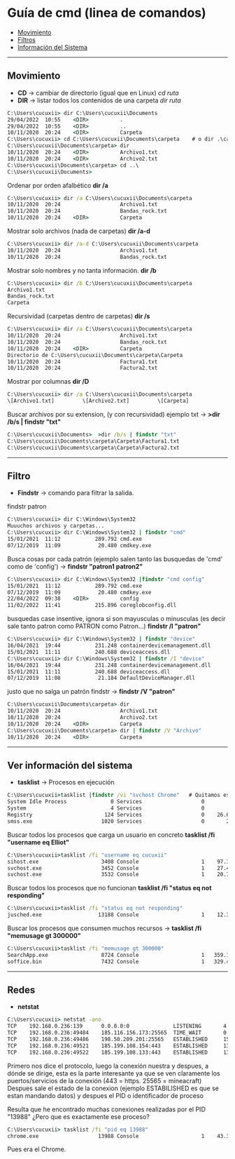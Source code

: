 # Guía de cmd (linea de comandos)
 - [Movimiento](#movimiento)
 - [Filtros](#filtro)
 - [Información del Sistema](#ver-informacion-del-sistema)
---------------------------------------------------------------------------

## Movimiento

-  **CD** -> cambiar de directorio (igual que en Linux)  *cd ruta*
-  **DIR** -> listar todos los contenidos de una carpeta *dir ruta*
```cmd
C:\Users\cucuxii> dir C:\Users\cucuxii\Documents
29/04/2022  10:55    <DIR>          .
29/04/2022  10:55    <DIR>          ..
10/11/2020  20:24    <DIR>          Carpeta
C:\Users\cucuxii> cd C:\Users\cucuxii\Documents\carpeta    # o dir .\carpeta (ruta relativa)
C:\Users\cucuxii\Documents\carpeta> dir 
10/11/2020  20:24    <DIR>          Archivo1.txt
10/11/2020  20:24    <DIR>          Archivo2.txt
C:\Users\cucuxii\Documents\carpeta> cd ..\
C:\Users\cucuxii\Documents> 
```
Ordenar por orden afalbético **dir /a** 
```cmd
C:\Users\cucuxii> dir /a C:\Users\cucuxii\Documents\carpeta
10/11/2020  20:24                   Archivo1.txt
10/11/2020  20:24                   Bandas_rock.txt
10/11/2020  20:24    <DIR>          Carpeta
```
Mostrar solo archivos (nada de carpetas)  **dir /a-d**
```cmd
C:\Users\cucuxii> dir /a-d C:\Users\cucuxii\Documents\carpeta
10/11/2020  20:24                   Archivo1.txt
10/11/2020  20:24                   Bandas_rock.txt
```
Mostrar solo nombres y no tanta información. **dir /b**
```cmd
C:\Users\cucuxii> dir /b C:\Users\cucuxii\Documents\carpeta
Archivo1.txt
Bandas_rock.txt
Carpeta
```
Recursividad (carpetas dentro de carpetas) **dir /s**
```cmd
C:\Users\cucuxii> dir /a C:\Users\cucuxii\Documents\carpeta
10/11/2020  20:24                   Archivo1.txt
10/11/2020  20:24                   Bandas_rock.txt
10/11/2020  20:24    <DIR>          Carpeta
Directorio de C:\Users\cucuxii\Documents\carpeta\Carpeta
10/11/2020  20:24                   Factura1.txt
10/11/2020  20:24                   Factura2.txt
```
Mostrar por columnas **dir /D**
```cmd
C:\Users\cucuxii> dir /a C:\Users\cucuxii\Documents\carpeta
\[Archivo1.txt]         \[Archivo2.txt]         \[Carpeta]
```

Buscar archivos por su extension, (y con recursividad) ejemplo txt -> **>dir /b/s | findstr "txt"**
```cmd
C:\Users\cucuxii\Documents>  >dir /b/s | findstr "txt"
C:\Users\cucuxii\Documents\carpeta\Carpeta\Factura1.txt
C:\Users\cucuxii\Documents\carpeta\Carpeta\Factura2.txt
```

---------------------------------------------------------------------------

## Filtro 

-  **Findstr** -> comando para filtrar la salida.

findstr patron
```cmd
C:\Users\cucuxii> dir C:\Windows\System32
Muuuchos archivos y carpetas...
C:\Users\cucuxii> dir C:\Windows\System32 | findstr "cmd"
15/01/2021  11:12           289.792 cmd.exe
07/12/2019  11:09            20.480 cmdkey.exe
```
 Busca cosas por cada patrón (ejemplo salen tanto las busquedas de 'cmd' como de 'config') -> **findstr "patron1 patron2"**
```cmd
C:\Users\cucuxii> dir C:\Windows\System32 |findstr "cmd config"
15/01/2021  11:12           289.792 cmd.exe
07/12/2019  11:09            20.480 cmdkey.exe 
22/04/2022  09:38    <DIR>          config
11/02/2022  11:41           215.896 coreglobconfig.dll
```
 busquedas case insentive, ignora si son mayusculas o minusculas (es decir sale tanto patron como PATRON como Patron...) **findstr /I "patron"**
```cmd
C:\Users\cucuxii> dir C:\Windows\System32 | findstr "device"
16/04/2021  19:44           231.248 containerdevicemanagement.dll
15/01/2021  11:11           240.688 deviceaccess.dll
C:\Users\cucuxii> dir C:\Windows\System32 | findstr /I "device"
16/04/2021  19:44           231.248 containerdevicemanagement.dll
15/01/2021  11:11           240.688 deviceaccess.dll
07/12/2019  11:08            21.184 DefaultDeviceManager.dll
```
justo que no salga un patrón findstr -> **findstr /V "patron"**
```cmd
C:\Users\cucuxii\Documents\carpeta> dir 
10/11/2020  20:24                   Archivo1.txt
10/11/2020  20:24                   Archivo2.txt
10/11/2020  20:24    <DIR>          Carpeta
C:\Users\cucuxii\Documents\carpeta> dir | findstr /V "Archivo"
10/11/2020  20:24    <DIR>          Carpeta
```

---------------------------------------------------------------------------

## Ver información del sistema
-  **tasklist** -> Procesos en ejecución

```cmd
C:\Users\cucuxii>tasklist |findstr /vi "svchost Chrome"   # Quitamos estos dos porque se repiten demasiado
System Idle Process              0 Services                   0         8 KB
System                           4 Services                   0        20 KB
Registry                       124 Services                   0    26.628 KB
smss.exe                      1020 Services                   0       232 KB
```
Buscar todos los procesos que carga un usuario en concreto **tasklist /fi "username eq Elliot"**
```cmd
C:\Users\cucuxii>tasklist /fi "username eq cucuxii"
sihost.exe                    3408 Console                    1    97.140 KB
svchost.exe                   3452 Console                    1    27.468 KB
svchost.exe                   3532 Console                    1    20.780 KB
```
Buscar todos los procesos que no funcionan **tasklist /fi "status eq not responding"**
```cmd
C:\Users\cucuxii>tasklist /fi "status eq not responding"
jusched.exe                  13188 Console                    1    12.368 KB
```
Buscar los procesos que consumen muchos recursos -> **tasklist /fi "memusage gt 300000"**
```cmd
C:\Users\cucuxii>tasklist /fi "memusage gt 300000"
SearchApp.exe                 8724 Console                    1   359.116 KB
soffice.bin                   7432 Console                    1   329.460 KB
```

--------------------------------------------------------------------------------

## Redes
-  **netstat** 
```cmd
C:\Users\cucuxii> netstat -ano
TCP    192.168.0.236:139      0.0.0.0:0              LISTENING       4
TCP    192.168.0.236:49484    185.116.156.173:25565  TIME_WAIT       0
TCP    192.168.0.236:49486    198.50.209.201:25565   ESTABLISHED     15196
TCP    192.168.0.236:49521    185.199.108.154:443    ESTABLISHED     13988
TCP    192.168.0.236:49522    185.199.108.133:443    ESTABLISHED     13988
```
Primero nos dice el protocolo, luego la conexión nuestra y despues, a dónde se dirige, esta es la parte interesante ya que se ven claramente los puertos/servicios de
la conexión (443 = https.   25565 = mineacraft) Despues sale el estado de la conexion (ejemplo ESTABILISHED es que se estan mandando datos) y despues el PID o identificador de proceso

Resulta que he encontrado muchas conexiones realizadas por el PID "13988" ¿Pero que es exactamente ese proceso?
```cmd
C:\Users\cucuxii> tasklist /fi "pid eq 13988"
chrome.exe                   13988 Console                    1    43.372 KB
```
Pues era el Chrome.
